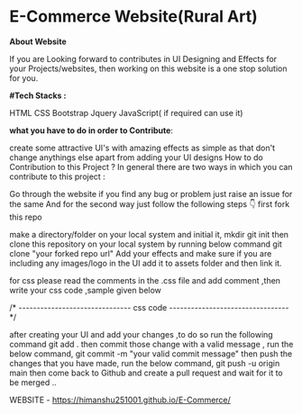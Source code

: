 # E-Commerce Website(Rural Art)
**About Website**

If you are Looking forward to contributes in UI Designing and Effects for your Projects/websites, then working on this  website is a one stop solution for you. 

**#Tech Stacks :**

HTML
CSS
Bootstrap
Jquery
JavaScript( if required can use it)

**what you have to do in order to Contribute**:

create some attractive UI's with amazing effects as simple as that
don't change anythings else apart from adding your UI designs
How to do Contribution to this Project ?
In general there are two ways in which you can contribute to this project :

Go through the website if you find any bug or problem just raise an issue for the same
And for the second way just follow the following steps 👇
first fork this repo

make a directory/folder on your local system and initial it,
mkdir <your directory name>
git init
then clone this repository on your local system by running below command
git clone "your forked repo url"
Add your effects and make sure if you are including any images/logo in the UI add it to assets folder and then link it.

for css please read the comments in the .css file and add comment ,then write your css code ,sample given below
  
/* -------------------------------  css code --------------------------------- */

after creating your UI and add your changes ,to do so run the following command
git add .
then commit those change with a valid message , run the below command,
git commit -m "your valid commit message"
then push the changes that you have made, run the below command,
git push -u origin main
then come back to Github and create a pull request and wait for it to be merged ..
  
WEBSITE - https://himanshu251001.github.io/E-Commerce/


